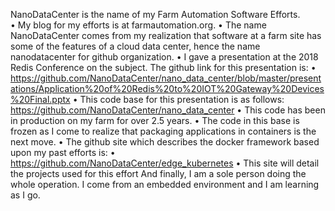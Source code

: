 NanoDataCenter is the name of my Farm Automation Software Efforts.  
•	My blog for my efforts is at farmautomation.org.
•	The name NanoDataCenter comes from my realization that software at a farm site has some of the features of a cloud data center, hence the name nanodatacenter for github organization.
•	I gave a presentation at the 2018 Redis Conference on the subject.  The github link for this presentation is:
•	https://github.com/NanoDataCenter/nano_data_center/blob/master/presentations/Application%20of%20Redis%20to%20IOT%20Gateway%20Devices%20Final.pptx
•	This code base for this presentation is as follows: https://github.com/NanoDataCenter/nano_data_center
•	This code has been in production on my farm for over 2.5 years.
•	The code in this base is frozen as I come to realize that packaging applications in containers is the next move.
•	The github site which describes the docker framework based upon my past efforts is:
•	https://github.com/NanoDataCenter/edge_kubernetes
•	This site will detail the projects used for this effort
And finally, I am a sole person doing the whole operation.  I come from an embedded environment and I am learning as I go.
